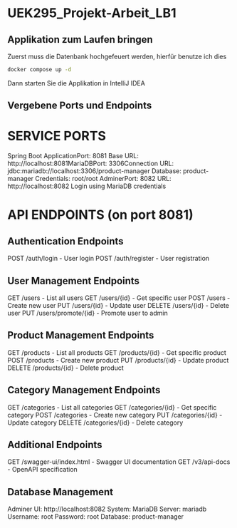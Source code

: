 # UEK295_Projekt-Arbeit_LB1
 
## Applikation zum Laufen bringen
Zuerst muss die Datenbank hochgefeuert werden, hierfür benutze ich dies
````bash
docker compose up -d
````
Dann starten Sie die Applikation in IntelliJ IDEA

## Vergebene Ports und Endpoints
SERVICE PORTS
=============
Spring Boot ApplicationPort: 8081
Base URL: http://localhost:8081MariaDBPort: 3306Connection 
URL: jdbc:mariadb://localhost:3306/product-manager
Database: product-manager
Credentials: root/root
AdminerPort: 8082
URL: http://localhost:8082
Login using MariaDB credentials

API ENDPOINTS (on port 8081)
===========================
Authentication Endpoints
-----------------------
POST /auth/login - User login
POST /auth/register - User registration

User Management Endpoints
------------------------
GET /users - List all users
GET /users/{id} - Get specific user
POST /users - Create new user
PUT /users/{id} - Update user
DELETE /users/{id} - Delete user
PUT /users/promote/{id} - Promote user to admin

Product Management Endpoints
---------------------------
GET /products - List all products
GET /products/{id} - Get specific product
POST /products - Create new product
PUT /products/{id} - Update product
DELETE /products/{id} - Delete product

Category Management Endpoints
----------------------------
GET /categories - List all categories
GET /categories/{id} - Get specific category
POST /categories - Create new category
PUT /categories/{id} - Update category
DELETE /categories/{id} - Delete category

Additional Endpoints
------------------
GET /swagger-ui/index.html - Swagger UI documentation
GET /v3/api-docs - OpenAPI specification

Database Management
-----------------
Adminer UI: http://localhost:8082
System: MariaDB
Server: mariadb
Username: root
Password: root
Database: product-manager
